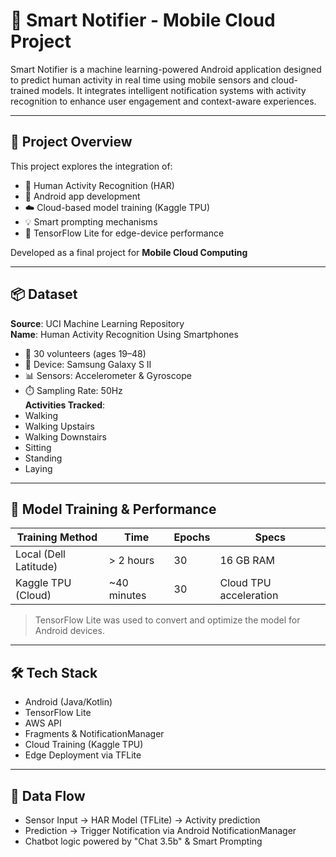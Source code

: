 # 🤖 Smart Notifier - Mobile Cloud Project

Smart Notifier is a machine learning-powered Android application designed to predict human activity in real time using mobile sensors and cloud-trained models. It integrates intelligent notification systems with activity recognition to enhance user engagement and context-aware experiences.

---

## 🌟 Project Overview

This project explores the integration of:

- 🧠 Human Activity Recognition (HAR)
- 📲 Android app development
- ☁️ Cloud-based model training (Kaggle TPU)
- 💡 Smart prompting mechanisms
- 🔁 TensorFlow Lite for edge-device performance

Developed as a final project for **Mobile Cloud Computing**

---

## 📦 Dataset

**Source**: UCI Machine Learning Repository  
**Name**: Human Activity Recognition Using Smartphones  
- 👤 30 volunteers (ages 19–48)
- 📱 Device: Samsung Galaxy S II
- 📊 Sensors: Accelerometer & Gyroscope
- ⏱️ Sampling Rate: 50Hz  
**Activities Tracked**:
- Walking
- Walking Upstairs
- Walking Downstairs
- Sitting
- Standing
- Laying

---

## 🧪 Model Training & Performance

| Training Method        | Time         | Epochs | Specs                     |
|------------------------|--------------|--------|----------------------------|
| Local (Dell Latitude)  | > 2 hours    | 30     | 16 GB RAM                 |
| Kaggle TPU (Cloud)     | ~40 minutes  | 30     | Cloud TPU acceleration    |

> TensorFlow Lite was used to convert and optimize the model for Android devices.

---

## 🛠️ Tech Stack

- Android (Java/Kotlin)
- TensorFlow Lite
- AWS API
- Fragments & NotificationManager
- Cloud Training (Kaggle TPU)
- Edge Deployment via TFLite

---

## 🔄 Data Flow

- Sensor Input → HAR Model (TFLite) → Activity prediction  
- Prediction → Trigger Notification via Android NotificationManager  
- Chatbot logic powered by "Chat 3.5b" & Smart Prompting  


